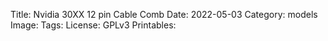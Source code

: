 Title: Nvidia 30XX 12 pin Cable Comb
Date: 2022-05-03
Category: models
Image: 
Tags: 
License: GPLv3
Printables: 